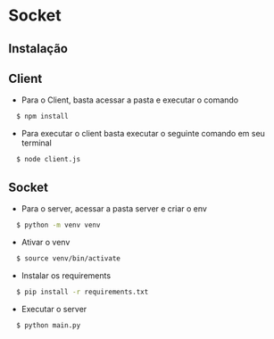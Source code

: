 # Socket

## Instalação

## Client

- Para o Client, basta acessar a pasta e executar o comando

```bash
  $ npm install
```

- Para executar o client basta executar o seguinte comando em seu terminal

```bash
  $ node client.js
```

## Socket

- Para o server, acessar a pasta server e criar o env

```bash
  $ python -m venv venv
```

- Ativar o venv

```bash
  $ source venv/bin/activate
```

- Instalar os requirements

```bash
  $ pip install -r requirements.txt
```

- Executar o server

```bash
  $ python main.py
```
